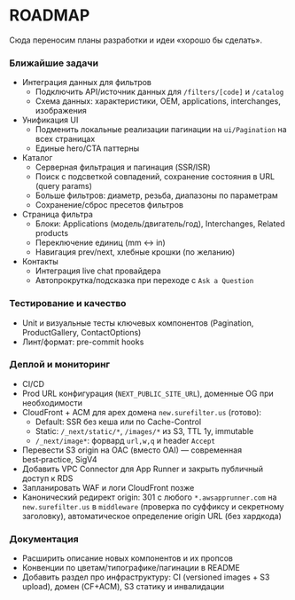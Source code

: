 # ROADMAP

Сюда переносим планы разработки и идеи «хорошо бы сделать».

### Ближайшие задачи
- Интеграция данных для фильтров
  - Подключить API/источник данных для `/filters/[code]` и `/catalog`
  - Схема данных: характеристики, OEM, applications, interchanges, изображения
- Унификация UI
  - Подменить локальные реализации пагинации на `ui/Pagination` на всех страницах
  - Единые hero/CTA паттерны
- Каталог
  - Серверная фильтрация и пагинация (SSR/ISR)
  - Поиск с подсветкой совпадений, сохранение состояния в URL (query params)
  - Больше фильтров: диаметр, резьба, диапазоны по параметрам
  - Сохранение/сброс пресетов фильтров
- Страница фильтра
  - Блоки: Applications (модель/двигатель/год), Interchanges, Related products
  - Переключение единиц (mm ↔ in)
  - Навигация prev/next, хлебные крошки (по желанию)
- Контакты
  - Интеграция live chat провайдера
  - Автопрокрутка/подсказка при переходе с `Ask a Question`

### Тестирование и качество
- Unit и визуальные тесты ключевых компонентов (Pagination, ProductGallery, ContactOptions)
- Линт/формат: pre-commit hooks

### Деплой и мониторинг
- CI/CD
- Prod URL конфигурация (`NEXT_PUBLIC_SITE_URL`), доменные OG при необходимости
- CloudFront + ACM для apex домена `new.surefilter.us` (готово):
  - Default: SSR без кеша или по Cache-Control
  - Static: `/_next/static/*`, `/images/*` из S3, TTL 1y, immutable
  - `/_next/image*`: форвард `url,w,q` и header `Accept`
- Перевести S3 origin на OAC (вместо OAI) — современная best‑practice, SigV4
- Добавить VPC Connector для App Runner и закрыть публичный доступ к RDS
- Запланировать WAF и логи CloudFront позже
- Канонический редирект origin: 301 с любого `*.awsapprunner.com` на `new.surefilter.us` в `middleware` (проверка по суффиксу и секретному заголовку), автоматическое определение origin URL (без хардкода)

### Документация
- Расширить описание новых компонентов и их пропсов
- Конвенции по цветам/типографике/пагинации в README
- Добавить раздел про инфраструктуру: CI (versioned images + S3 upload), домен (CF+ACM), S3 статику и инвалидации

